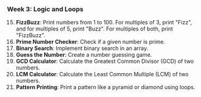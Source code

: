 ### Week 3: Logic and Loops
15. **FizzBuzz**: Print numbers from 1 to 100. For multiples of 3, print "Fizz", and for multiples of 5, print "Buzz". For multiples of both, print "FizzBuzz".
16. **Prime Number Checker**: Check if a given number is prime.
17. **Binary Search**: Implement binary search in an array.
18. **Guess the Number**: Create a number guessing game.
19. **GCD Calculator**: Calculate the Greatest Common Divisor (GCD) of two numbers.
20. **LCM Calculator**: Calculate the Least Common Multiple (LCM) of two numbers.
21. **Pattern Printing**: Print a pattern like a pyramid or diamond using loops.


